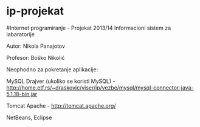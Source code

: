# ip-projekat
#Internet programiranje - Projekat 2013/14
Informacioni sistem za labaratorije

Autor: Nikola Panajotov

Profesor: Boško Nikolić

Neophodno za pokretanje aplikacije:


MySQL Drajver (ukoliko se koristi MySQL) - http://home.etf.rs/~draskovic/viser/ip/vezbe/mysql/mysql-connector-java-5.1.18-bin.jar

Tomcat Apache - http://tomcat.apache.org/

NetBeans, Eclipse 

